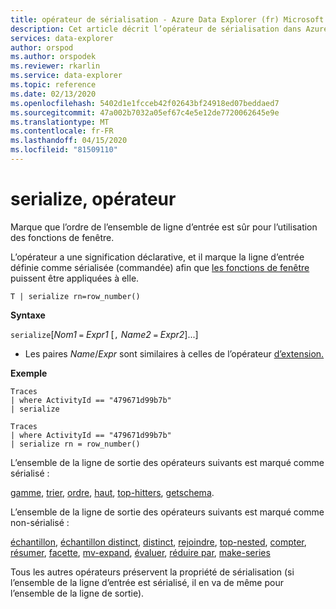 ```yaml
---
title: opérateur de sérialisation - Azure Data Explorer (fr) Microsoft Docs
description: Cet article décrit l’opérateur de sérialisation dans Azure Data Explorer.
services: data-explorer
author: orspod
ms.author: orspodek
ms.reviewer: rkarlin
ms.service: data-explorer
ms.topic: reference
ms.date: 02/13/2020
ms.openlocfilehash: 5402d1e1fcceb42f02643bf24918ed07beddaed7
ms.sourcegitcommit: 47a002b7032a05ef67c4e5e12de7720062645e9e
ms.translationtype: MT
ms.contentlocale: fr-FR
ms.lasthandoff: 04/15/2020
ms.locfileid: "81509110"
---
```

# <a name="serialize-operator"></a>serialize, opérateur

Marque que l’ordre de l’ensemble de ligne d’entrée est sûr pour l’utilisation des fonctions de fenêtre.

L’opérateur a une signification déclarative, et il marque la ligne d’entrée définie comme sérialisée (commandée) afin que [les fonctions de fenêtre](./windowsfunctions.md) puissent être appliquées à elle.

```kusto
T | serialize rn=row_number()
```

**Syntaxe**

`serialize`[*Nom1* `=` *Expr1* [`,` *Name2* `=` *Expr2*]...]

* Les paires *Name*/*Expr* sont similaires à celles de l’opérateur [d’extension.](./extendoperator.md)

**Exemple**

```kusto
Traces
| where ActivityId == "479671d99b7b"
| serialize

Traces
| where ActivityId == "479671d99b7b"
| serialize rn = row_number()
```

L’ensemble de la ligne de sortie des opérateurs suivants est marqué comme sérialisé :

[gamme](./rangeoperator.md), [trier](./sortoperator.md), [ordre](./orderoperator.md), [haut](./topoperator.md), [top-hitters](./tophittersoperator.md), [getschema](./getschemaoperator.md).

L’ensemble de la ligne de sortie des opérateurs suivants est marqué comme non-sérialisé :

[échantillon](./sampleoperator.md), [échantillon distinct](./sampledistinctoperator.md), [distinct](./distinctoperator.md), [rejoindre](./joinoperator.md), [top-nested](./topnestedoperator.md), [compter](./countoperator.md), [résumer](./summarizeoperator.md), [facette](./facetoperator.md), [mv-expand](./mvexpandoperator.md), [évaluer](./evaluateoperator.md), [réduire par](./reduceoperator.md), [make-series](./make-seriesoperator.md)

Tous les autres opérateurs préservent la propriété de sérialisation (si l’ensemble de la ligne d’entrée est sérialisé, il en va de même pour l’ensemble de la ligne de sortie).